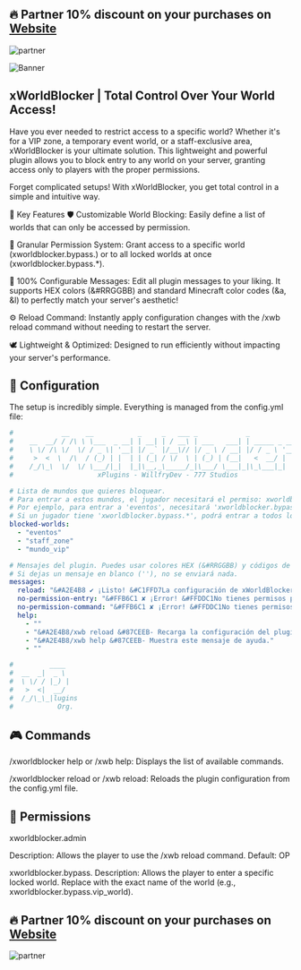 ## 🔥 Partner 10% discount on your purchases on [Website](https://cprot.net/)
![partner](https://cdn.modrinth.com/data/cached_images/b93aa3ea2ac405d138954f35aa09c4177dd7880b.jpeg)

![Banner](https://cdn.modrinth.com/data/cached_images/efa8f97856730d4545b0104943d46767208b4169.jpeg)
## xWorldBlocker | Total Control Over Your World Access!

Have you ever needed to restrict access to a specific world? Whether it's for a VIP zone, a temporary event world, or a staff-exclusive area, xWorldBlocker is your ultimate solution. This lightweight and powerful plugin allows you to block entry to any world on your server, granting access only to players with the proper permissions.

Forget complicated setups! With xWorldBlocker, you get total control in a simple and intuitive way.

🚀 Key Features
🛡️ Customizable World Blocking: Easily define a list of worlds that can only be accessed by permission.

🔑 Granular Permission System: Grant access to a specific world (xworldblocker.bypass.<worldname>) or to all locked worlds at once (xworldblocker.bypass.*).

💬 100% Configurable Messages: Edit all plugin messages to your liking. It supports HEX colors (&#RRGGBB) and standard Minecraft color codes (&a, &l) to perfectly match your server's aesthetic!

⚙️ Reload Command: Instantly apply configuration changes with the /xwb reload command without needing to restart the server.

🕊️ Lightweight & Optimized: Designed to run efficiently without impacting your server's performance.

## 🔧 Configuration
The setup is incredibly simple. Everything is managed from the config.yml file:

```yaml
#            __    __           _     _   ___ _            _
#    __  __/ / /\ \ \___  _ __| | __| | / __\ | ___   ___| | _____ _ __
#    \ \/ /\ \/  \/ / _ \| '__| |/ _` |/__\// |/ _ \ / __| |/ / _ \ '__|
#     >  <  \  /\  / (_) | |  | | (_| / \/  \ | (_) | (__|   <  __/ |
#    /_/\_\  \/  \/ \___/|_|  |_|\__,_\_____/_|\___/ \___|_|\_\___|_|
#                     xPlugins - WillfryDev - 777 Studios

# Lista de mundos que quieres bloquear.
# Para entrar a estos mundos, el jugador necesitará el permiso: xworldblocker.bypass.<nombredelmundo>
# Por ejemplo, para entrar a 'eventos', necesitará 'xworldblocker.bypass.eventos'.
# Si un jugador tiene 'xworldblocker.bypass.*', podrá entrar a todos los mundos.
blocked-worlds:
  - "eventos"
  - "staff_zone"
  - "mundo_vip"

# Mensajes del plugin. Puedes usar colores HEX (&#RRGGBB) y códigos de color de Minecraft (&a, &l, etc.).
# Si dejas un mensaje en blanco (''), no se enviará nada.
messages:
  reload: "&#A2E4B8 ✔ ¡Listo! &#C1FFD7La configuración de xWorldBlocker ha sido recargada."
  no-permission-entry: "&#FFB6C1 ✘ ¡Error! &#FFDDC1No tienes permisos para entrar a este mundo."
  no-permission-command: "&#FFB6C1 ✘ ¡Error! &#FFDDC1No tienes permisos para usar este comando."
  help:
    - ""
    - "&#A2E4B8/xwb reload &#87CEEB- Recarga la configuración del plugin."
    - "&#A2E4B8/xwb help &#87CEEB- Muestra este mensaje de ayuda."
    - ""

#         ____
#  __  _|  _ \
#  \ \/ / |_) |
#   >  <|  __/
#  /_/\_\_|lugins
#           Org.
```

## 🎮 Commands
/xworldblocker help or /xwb help: Displays the list of available commands.

/xworldblocker reload or /xwb reload: Reloads the plugin configuration from the config.yml file.

## 🔐 Permissions
xworldblocker.admin

Description: Allows the player to use the /xwb reload command.
Default: OP

xworldblocker.bypass.<worldname>
Description: Allows the player to enter a specific locked world. Replace <worldname> with the exact name of the world (e.g., xworldblocker.bypass.vip_world).

## 🔥 Partner 10% discount on your purchases on [Website](https://cprot.net/)
![partner](https://cdn.modrinth.com/data/cached_images/b93aa3ea2ac405d138954f35aa09c4177dd7880b.jpeg)
